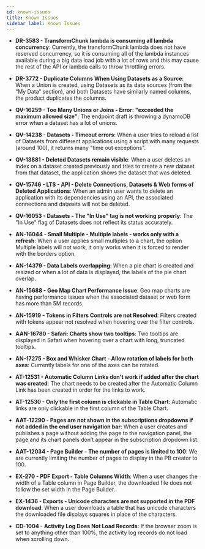 ```yaml
---
id: known-issues
title: Known Issues
sidebar_label: Known Issues
---
```

<div>


* **DR-3583 - TransformChunk lambda is consuming all lambda concurrency**: Currently, the transformChunk lambda does not have reserved concurrency, so it is consuming all of the lambda instances available during a big data load job with a lot of rows and this may cause the rest of the API or lambda calls to throw throttling errors.

* **DR-3772 - Duplicate Columns When Using Datasets as a Source**: When a Union is created, using Datasets as its data sources (from the “My Data“ section), and both Datasets have similarly named columns, the product duplicates the columns.


* **QV-16259 - Too Many Unions or Joins - Error: "exceeded the maximum allowed size"**: The endpoint draft is throwing a dynamoDB error when a dataset has a lot of unions.

* **QV-14238 - Datasets - Timeout errors**: When a user tries to reload a list of Datasets from different applications using a script with many requests (around 100), it returns many "time out exceptions".

* **QV-13881 - Deleted Datasets remain visible**: When a user deletes an index on a dataset created previously and tries to create a new dataset from that dataset, the application shows the dataset that was deleted.

* **QV-15746 - LTS - API - Delete Connections, Datasets & Web forms of Deleted Applications**: When an admin user wants to delete an application with its dependencies using an API, the associated connections and datasets will not be deleted.

* **QV-16053 - Datasets - The "In Use" tag is not working properly**: The "In Use" flag of Datasets does not reflect its status accurately.

* **AN-16044 - Small Multiple - Multiple labels - works only with a refresh**: When a user applies small multiples to a chart, the option Multiple labels will not work, it only works when it is forced to render with the borders option.

* **AN-14379 - Data Labels overlapping**: When a pie chart is created and resized or when a lot of data is displayed, the labels of the pie chart overlap.

* **AN-15688 - Geo Map Chart Performance Issue**: Geo map charts are having performance issues when the associated dataset or web form has more than 5M records. 

* **AN-15919 - Tokens in Filters Controls are not Resolved**: Filters created with tokens appear not resolved when hovering over the filter controls.

* **AAN-16780 - Safari: Charts show two tooltips**: Two tooltips are displayed in Safari when hovering over a chart with long, truncated tooltips.

* **AN-17275 - Box and Whisker Chart - Allow rotation of labels for both axes**: Currently labels for one of the axes can be rotated. 

* **AT-12531 - Automatic Column Links don't work if added after the chart was created**: The chart needs to be created after the Automatic Column Link has been created in order for the links to work.

* **AT-12530 - Only the first column is clickable in Table Chart**: Automatic links are only clickable in the first column of the Table Chart.

* **AAT-12290 - Pages are not shown in the subscriptions dropdowns if not added in the end user navigation bar**: When a user creates and publishes a page without adding the page to the navigation panel, the page and its chart panels don’t appear in the subscription dropdown list.

* **AAT-12034 - Page Builder - The number of pages is limited to 100**: We are currently limiting the number of pages to display in the PB creator to 100. 

* **EX-270 - PDF Export - Table Columns Width**: When a user changes the width of a Table column in Page Builder, the downloaded file does not follow the set width in the Page Builder. 

* **EX-1436 - Exports - Unicode characters are not supported in the PDF download**: When a user downloads a table that has unicode characters the downloaded file displays squares in place of the characters.

* **CD-1004 - Activity Log Does Not Load Records**: If the browser zoom is set to anything other than 100%, the activity log records do not load when scrolling down.


</div>

